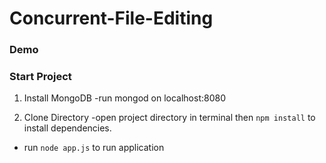 # Concurrent-File-Editing


### Demo








### Start Project
1. Install MongoDB
-run mongod on localhost:8080

2. Clone Directory 
-open project directory in terminal then `npm install` to install dependencies.
- run `node app.js` to run application
